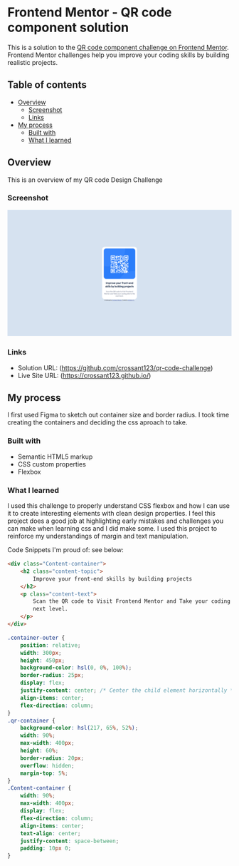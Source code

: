 # Frontend Mentor - QR code component solution

This is a solution to the [QR code component challenge on Frontend Mentor](https://www.frontendmentor.io/challenges/qr-code-component-iux_sIO_H). Frontend Mentor challenges help you improve your coding skills by building realistic projects.

## Table of contents

- [Overview](#overview)
  - [Screenshot](#screenshot)
  - [Links](#links)
- [My process](#my-process)
  - [Built with](#built-with)
  - [What I learned](#what-i-learned)

## Overview

This is an overview of my QR code Design Challenge

### Screenshot

![](./images/qr-challenge-screenshot.jpg)

### Links

- Solution URL: (https://github.com/crossant123/qr-code-challenge)
- Live Site URL: (https://crossant123.github.io/)

## My process

I first used Figma to sketch out container size and border radius.
I took time creating the containers and deciding the css aproach to take.

### Built with

- Semantic HTML5 markup
- CSS custom properties
- Flexbox

### What I learned

I used this challenge to properly understand CSS flexbox and how I can use it to create interesting elements with clean design properties. I feel this project does a good job at highlighting early mistakes and challenges you can make when learning css and I did make some. I used this project to reinforce my understandings of margin and text manipulation.

Code Snippets I'm proud of: see below:

```html
<div class="Content-container">
	<h2 class="content-topic">
		Improve your front-end skills by building projects
	</h2>
	<p class="content-text">
		Scan the QR code to Visit Frontend Mentor and Take your coding skils to the
		next level.
	</p>
</div>
```

```css
.container-outer {
	position: relative;
	width: 300px;
	height: 450px;
	background-color: hsl(0, 0%, 100%);
	border-radius: 25px;
	display: flex;
	justify-content: center; /* Center the child element horizontally */
	align-items: center;
	flex-direction: column;
}
.qr-container {
	background-color: hsl(217, 65%, 52%);
	width: 90%;
	max-width: 400px;
	height: 60%;
	border-radius: 20px;
	overflow: hidden;
	margin-top: 5%;
}
.Content-container {
	width: 90%;
	max-width: 400px;
	display: flex;
	flex-direction: column;
	align-items: center;
	text-align: center;
	justify-content: space-between;
	padding: 10px 0;
}
```
